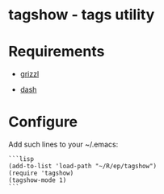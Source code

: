 # tagshow - tags utility


Requirements
============

- [grizzl][1]

- [dash][2]


Configure
=========

Add such lines to your ~/.emacs:

    ```lisp
    (add-to-list 'load-path "~/R/ep/tagshow")
    (require 'tagshow)
    (tagshow-mode 1)
    ```

[1]: http://github.com/d11wtq/grizzl
[2]: https://github.com/magnars/dash.el